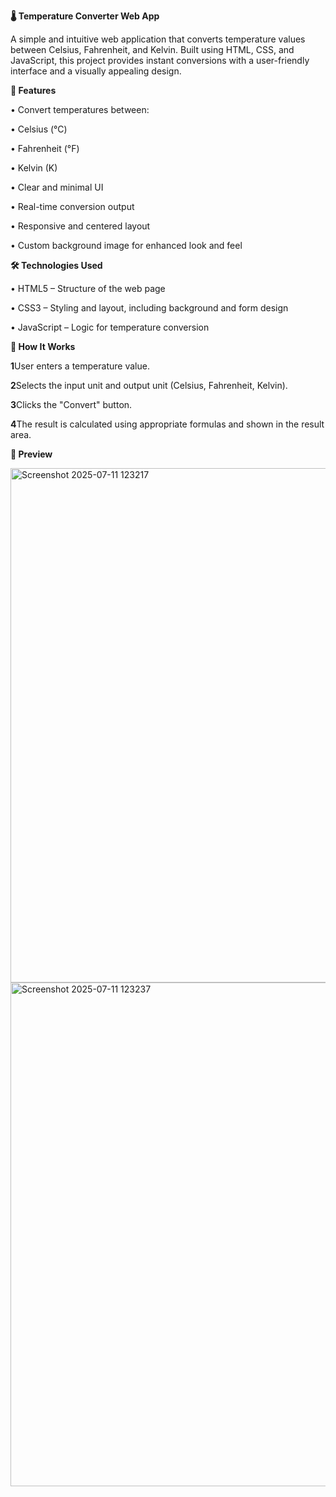 **🌡️ Temperature Converter Web App**

A simple and intuitive web application that converts temperature values between Celsius, Fahrenheit, and Kelvin. Built using HTML, CSS, and JavaScript, this project provides instant conversions with a user-friendly interface and a visually appealing design.

**🚀 Features**

• Convert temperatures between:

   • Celsius (°C)

   • Fahrenheit (°F)

  • Kelvin (K)

• Clear and minimal UI

• Real-time conversion output

• Responsive and centered layout

• Custom background image for enhanced look and feel

**🛠️ Technologies Used**

• HTML5 – Structure of the web page

• CSS3 – Styling and layout, including background and form design

• JavaScript – Logic for temperature conversion

**🧠 How It Works**

**1**User enters a temperature value.

**2**Selects the input unit and output unit (Celsius, Fahrenheit, Kelvin).

**3**Clicks the "Convert" button.

**4**The result is calculated using appropriate formulas and shown in the result area.

**📸 Preview**

<img width="1854" height="823" alt="Screenshot 2025-07-11 123217" src="https://github.com/user-attachments/assets/7eec64fd-41c5-4de2-aa1a-f05325d31002" />

<img width="1837" height="806" alt="Screenshot 2025-07-11 123237" src="https://github.com/user-attachments/assets/aa943a32-46e1-4337-a103-43be0b9a0c5d" />
